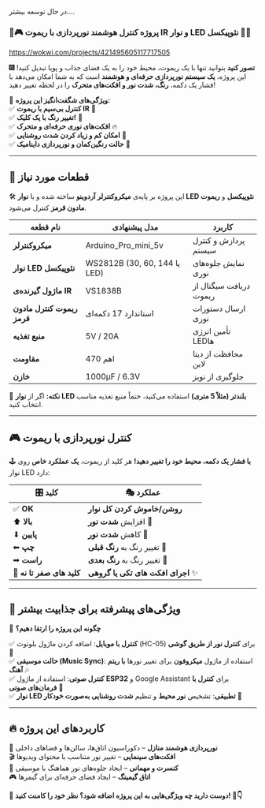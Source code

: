 در حال توسعه بیشتر....


### **🌈🎮 پروژه کنترل هوشمند نورپردازی با ریموت IR و نوار LED نئوپیکسل 🚀✨**  
https://wokwi.com/projects/421495605117717505


🎆 **تصور کنید** بتوانید تنها با یک ریموت، محیط خود را به یک فضای جذاب و پویا تبدیل کنید! این پروژه، **یک سیستم نورپردازی حرفه‌ای و هوشمند** است که به شما امکان می‌دهد با فشار یک دکمه، **رنگ، شدت نور و افکت‌های متحرک** را در لحظه تغییر دهید!  

🎯 **ویژگی‌های شگفت‌انگیز این پروژه:**  
✅ **کنترل بی‌سیم با ریموت IR** 📡  
✅ **تغییر رنگ با یک کلیک!** 🎨  
✅ **افکت‌های نوری حرفه‌ای و متحرک** 🔥  
✅ **امکان کم و زیاد کردن شدت روشنایی** 🌟  
✅ **حالت رنگین‌کمان و نورپردازی داینامیک** 🌈  

---




## **🔧 قطعات مورد نیاز**  
🛠️ این پروژه بر پایه‌ی **میکروکنترلر آردوینو** ساخته شده و با **نوار LED نئوپیکسل** و **ریموت مادون قرمز** کنترل می‌شود.  

| **نام قطعه** | **مدل پیشنهادی** | **کاربرد** |
|-------------|----------------|------------|
| **میکروکنترلر** | Arduino_Pro_mini_5v | پردازش و کنترل سیستم |
| **نوار LED نئوپیکسل** | WS2812B (30, 60, یا 144 LED) | نمایش جلوه‌های نوری |
| **ماژول گیرنده‌ی IR** | VS1838B | دریافت سیگنال از ریموت |
| **ریموت کنترل مادون قرمز** | استاندارد 17 دکمه‌ای | ارسال دستورات نوری |
| **منبع تغذیه** | 5V / 20A | تأمین انرژی LEDها |
| **مقاومت** | 470 اهم | محافظت از دیتا لاین |
| **خازن** | 1000µF / 6.3V | جلوگیری از نویز |

📌 **نکته:** اگر از **نوار LED بلندتر (مثلاً 5 متری)** استفاده می‌کنید، حتماً منبع تغذیه مناسب انتخاب کنید.  

---





## **🎮 کنترل نورپردازی با ریموت**  

🕹️ **با فشار یک دکمه، محیط خود را تغییر دهید!** هر کلید از ریموت، **یک عملکرد خاص** روی نوار LED دارد:  

| 🎛️ **کلید** | 🎭 **عملکرد** |
|------------|------------|
| ✅ **OK** | **روشن/خاموش کردن کل نوار** |
| ⬆ **بالا** | افزایش **شدت نور** 🔆 |
| ⬇ **پایین** | کاهش **شدت نور** 🌙 |
| ⬅ **چپ** | تغییر رنگ به **رنگ قبلی** 🎨 |
| ➡ **راست** | تغییر رنگ به **رنگ بعدی** 🌈 |
| 🔢 **کلید های صفر تا نه** | **اجرای افکت های تکی یا گروهی** ✨ |


---





## **🚀 ویژگی‌های پیشرفته برای جذابیت بیشتر**  
🎇 **چگونه این پروژه را ارتقا دهیم؟**  

✅ **کنترل با موبایل**: اضافه کردن ماژول بلوتوث (HC-05) برای **کنترل نور از طریق گوشی** 📱  
✅ **حالت موسیقی (Music Sync)**: استفاده از ماژول **میکروفون** برای تغییر نورها **با ریتم آهنگ** 🎶  
✅ **کنترل صوتی**: استفاده از ماژول **ESP32** و Google Assistant برای **کنترل با فرمان‌های صوتی** 🎤  
✅ **نوار LED تطبیقی**: تشخیص **نور محیط** و تنظیم **شدت روشنایی به‌صورت خودکار** 🌅  

---





## **🔥 کاربردهای این پروژه**  
🏡 **نورپردازی هوشمند منازل** – دکوراسیون اتاق‌ها، سالن‌ها و فضاهای داخلی  
🎬 **افکت‌های سینمایی** – تغییر نور متناسب با محتوای ویدیوها  
🎤 **کنسرت و مهمانی** – ایجاد جلوه‌های نور هماهنگ با موسیقی  
🎮 **اتاق گیمینگ** – ایجاد فضای حرفه‌ای برای گیمرها  

**🚀 دوست دارید چه ویژگی‌هایی به این پروژه اضافه شود؟ نظر خود را کامنت کنید! 🎯👇**
